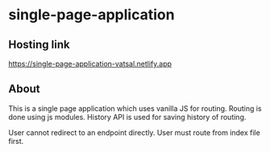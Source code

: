 # single-page-application

## Hosting link
https://single-page-application-vatsal.netlify.app

## About
This is a single page application which uses vanilla JS for routing. Routing is done using js modules. History API is used for saving history of routing.

User cannot redirect to an endpoint directly. User must route from index file first.
